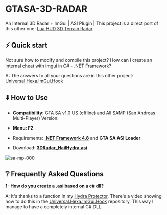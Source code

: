 # GTASA-3D-RADAR
An Internal 3D Radar + ImGui | ASI Plugin | This project is a direct port of this other one: [Lua HUD 3D Terrain Radar](https://www.blast.hk/threads/136692/)

## ⚡️ Quick start

Not sure how to modify and compile this project? How can I create an internal cheat with imgui in C# - .NET Framework?

A: The answers to all your questions are in this other project:  [Universal.Hexa.ImGui.Hook](https://github.com/DestroyerDarkNess/Universal.Hexa.ImGui.Hook/)

## ⬇️ How to Use

- **Compatibility:**  GTA SA v1.0 US (offline) and All SAMP (San Andreas Multi-Player) Version.
- **Menu: F2**
- Requirements: **[.NET Framework 4.8](https://go.microsoft.com/fwlink/?linkid=2088631)** and **GTA SA ASI Loader**

- Download: **[3DRadar_HailHydra.asi](https://github.com/DestroyerDarkNess/SAMP-3D-RADAR/releases/download/1.0.0.0/3DRadar_HailHydra.asi)**

![sa-mp-000](https://github.com/user-attachments/assets/d3ec2f8e-f5d1-4f54-85f9-8ec50dad21c8)

##  ❔ Frequently Asked Questions

**1- How do you create a .asi based on a c# dll?**

A: It's thanks to a function in my [Hydra Protector](https://github.com/DestroyerDarkNess/Hydra), There's a video showing how to do this in the [Universal.Hexa.ImGui.Hook](https://github.com/DestroyerDarkNess/Universal.Hexa.ImGui.Hook/) repository, This way I manage to have a completely internal C# DLL.
